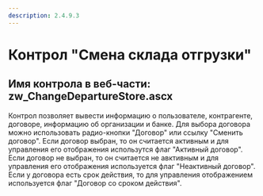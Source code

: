 ```yaml
---
description: 2.4.9.3
---
```


# Контрол "Смена склада отгрузки"

## Имя контрола в веб-части: zw\_ChangeDepartureStore.ascx

Контрол позволяет вывести информацию о пользователе, контрагенте, договоре, информацию об организации и банке. Для выбора договора можно использовать радио-кнопки "Договор" или ссылку "Сменить договор". Если договор выбран, то он считается активным и для управления его отображения использутся флаг "Активный договор". Если договор не выбран, то он считается не авктивным и для управления его отображения используется флаг "Неактивный договор". Если у договора есть срок действия, то для управления отображением используется флаг "Договор со сроком действия".

